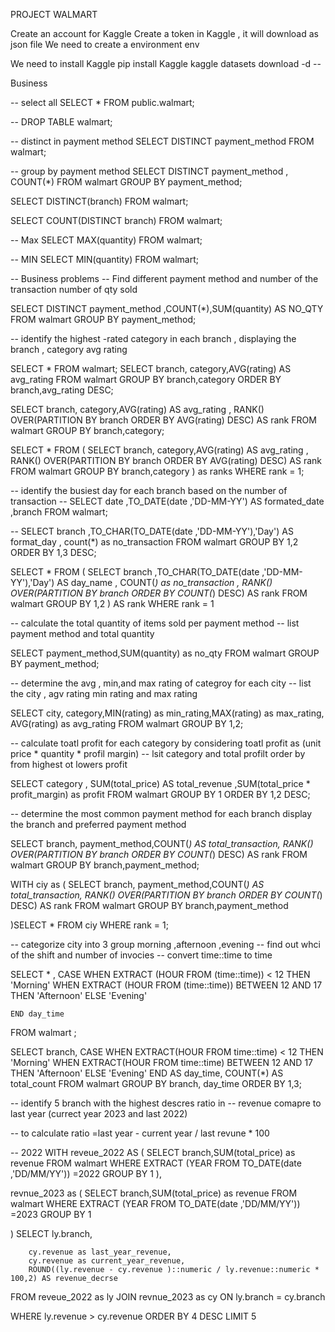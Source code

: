 PROJECT WALMART

Create an account for Kaggle
Create a token in Kaggle , it will download as json file 
We need to create a environment env

We need to install Kaggle  pip install Kaggle
kaggle datasets download -d --

Business 

-- select all 
SELECT * FROM public.walmart;

-- DROP TABLE walmart;


-- distinct in payment method 
SELECT DISTINCT payment_method FROM walmart;

-- group by payment method
SELECT DISTINCT payment_method , COUNT(*)  FROM walmart GROUP BY payment_method;

SELECT DISTINCT(branch)  FROM walmart;

SELECT COUNT(DISTINCT branch)  FROM walmart;


-- Max 
SELECT MAX(quantity) FROM walmart;

-- MIN 
SELECT MIN(quantity) FROM walmart;

-- Business problems 
-- Find different payment method and number of the transaction number of qty sold

SELECT DISTINCT payment_method ,COUNT(*),SUM(quantity) AS NO_QTY FROM walmart GROUP BY payment_method;



-- identify the highest -rated category in each branch , displaying the branch , category avg rating

SELECT * FROM walmart;
SELECT branch, category,AVG(rating) AS avg_rating FROM walmart GROUP BY branch,category ORDER BY branch,avg_rating DESC;


SELECT branch, category,AVG(rating) AS avg_rating , RANK() OVER(PARTITION BY branch ORDER BY AVG(rating) DESC) AS rank FROM walmart GROUP BY branch,category;


SELECT * FROM (
	SELECT branch, category,AVG(rating) AS avg_rating , RANK() OVER(PARTITION BY branch ORDER BY AVG(rating) DESC) AS rank
	FROM walmart GROUP BY branch,category
) as ranks
WHERE rank = 1;


-- identify the busiest day for each branch based on the number of transaction
-- SELECT date ,TO_DATE(date ,'DD-MM-YY') AS formated_date ,branch  FROM walmart;

-- SELECT branch  ,TO_CHAR(TO_DATE(date ,'DD-MM-YY'),'Day') AS format_day ,	count(*) as no_transaction FROM walmart GROUP BY 1,2 ORDER BY 1,3 DESC;


SELECT * FROM (
	SELECT 
	branch  ,TO_CHAR(TO_DATE(date ,'DD-MM-YY'),'Day') AS day_name ,	
	COUNT(*) as no_transaction ,
	RANK() OVER(PARTITION BY branch ORDER BY COUNT(*) DESC) AS rank
	FROM walmart GROUP BY 1,2
)  AS rank
WHERE rank = 1



-- calculate the total quantity of items sold per payment method 
-- list payment method and total quantity 

SELECT payment_method,SUM(quantity) as no_qty FROM walmart GROUP BY payment_method;



-- determine the avg , min,and max rating of categroy for each city 
-- list the city , agv rating min rating and max rating

SELECT  city, category,MIN(rating) as min_rating,MAX(rating) as max_rating, AVG(rating) as avg_rating FROM walmart GROUP BY 1,2;



-- calculate toatl profit for each category by considering toatl profit as (unit price * quantity * profil margin)
-- lsit category and total profilt order by from highest ot lowers profit


SELECT category , SUM(total_price) AS total_revenue ,SUM(total_price * profit_margin) as profit FROM walmart GROUP BY 1 ORDER BY 1,2 DESC;



-- determine the most common payment method for each branch display the branch and preferred payment method

SELECT branch, payment_method,COUNT(*) AS total_transaction,
	RANK() OVER(PARTITION BY branch ORDER BY COUNT(*) DESC) AS rank	
	FROM walmart GROUP BY branch,payment_method;

WITH ciy as 
(
	SELECT branch, payment_method,COUNT(*) AS total_transaction,
	RANK() OVER(PARTITION BY branch ORDER BY COUNT(*) DESC) AS rank	
	FROM walmart GROUP BY branch,payment_method

)SELECT *  FROM ciy 
WHERE rank = 1;





-- categorize city into 3 group morning ,afternoon ,evening 
-- find out whci of the shift and number of invocies
--  convert time::time to time 

SELECT 
	 * ,
	CASE 
		WHEN EXTRACT (HOUR FROM (time::time)) < 12  THEN 'Morning'
		WHEN EXTRACT (HOUR FROM (time::time)) BETWEEN 12 AND 17 THEN 'Afternoon'
		ELSE 'Evening'
		
	END day_time 
FROM walmart ;


SELECT 
    branch,
    CASE 
        WHEN EXTRACT(HOUR FROM time::time) < 12 THEN 'Morning'
        WHEN EXTRACT(HOUR FROM time::time) BETWEEN 12 AND 17 THEN 'Afternoon'
        ELSE 'Evening'
    END AS day_time,
    COUNT(*) AS total_count
FROM walmart
GROUP BY branch, day_time ORDER BY 1,3;



-- identify 5 branch with the highest descres ratio in 
-- revenue comapre to  last year (currect year 2023 and last 2022)

--  to calculate ratio =last year - current year / last revune * 100


--  2022
WITH reveue_2022 AS 
(
	SELECT branch,SUM(total_price) as revenue FROM walmart
	WHERE EXTRACT (YEAR FROM TO_DATE(date ,'DD/MM/YY')) =2022
	GROUP BY 1
),

revnue_2023 as 
(
SELECT branch,SUM(total_price) as revenue FROM walmart
	WHERE EXTRACT (YEAR FROM TO_DATE(date ,'DD/MM/YY')) =2023
	GROUP BY 1
	
)
SELECT ly.branch,
		
		cy.revenue as last_year_revenue,
		cy.revenue as current_year_revenue,
		ROUND((ly.revenue - cy.revenue )::numeric / ly.revenue::numeric * 100,2) AS revenue_decrse 
FROM reveue_2022 as ly
JOIN revnue_2023 as cy 
ON  ly.branch = cy.branch

WHERE ly.revenue > cy.revenue 
ORDER BY 4 DESC 
LIMIT 5
